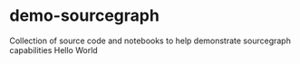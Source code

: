 # demo-sourcegraph

Collection of source code and notebooks to help demonstrate sourcegraph capabilities
Hello World
